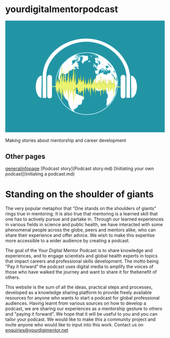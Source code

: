 
# yourdigitalmentorpodcast

![podcastlogo](logos/leadingImageV2_FinalSmall2.png)

Making stories about mentorship and career development

## Other pages

[generalinfopage](generalinfo.md)     [Podcast story](Podcast story.md)     [Initiating your own podcast](Initiating a podcast.md)

# Standing on the shoulder of giants
The very popular metaphor that “One stands on the shoulders of giants” rings true in mentoring. It is also true that mentoring is a learned skill that one has to actively pursue and partake in. Through our learned experiences in various fields in science and public health, we have interacted with some phenomenal people across the globe, peers and mentors alike, who can share their experience and offer advice. We wish to make this expertise more accessible to a wider audience by creating a podcast. 

The goal of the Your Digital Mentor Podcast is to share knowledge and experiences, and to engage scientists and global health experts in topics that impact careers and professional skills development. The motto being “Pay it forward” the podcast uses digital media to amplify the voices of those who have walked the journey and want to share it for thebenefit of others.

This website is the sum of all the ideas, practical steps and processes, developed as a knowledge sharing platform to provide freely available resources for anyone who wants to start a podcast for global professional audiences. Having learnt from various sources on how to develop a podcast, we are sharing our experiences as a mentorship gesture to others and "paying it forward". We hope that it will be useful to you and you can tailor your podcast. We would like to make this a community project and invite anyone who would like to input into this work. Contact us on enquiries@yourdigimentor.net  

